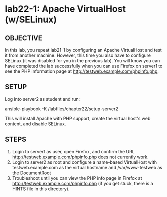 # lab22-1: Apache VirtualHost (w/SELinux)
## OBJECTIVE

In this lab, you repeat lab21-1 by configuring an Apache VirtualHost and test it from another machine.  However, this time you also have to configure SELinux (it was disabled for you in the previous lab).  You will know you can have completed the lab successfully when you can use Firefox on server1 to see the PHP information page at http://testweb.example.com/phpinfo.php.

## SETUP

Log into server2 as student and run:

  ansible-playbook -K /labfiles/chapter22/setup-server2

This will install Apache with PHP support, create the virtual host's web content, and disable SELinux.

## STEPS

1.  Login to server1 as user, open Firefox, and confirm the URL http://testweb.example.com/phpinfo.php does not currently work.
1.  Login to server2 as root and configure a name-based VirtualHost with testweb.example.com as the virtual hostname and /var/www-testweb as the DocumentRoot
1.  Troubleshoot until you can view the PHP info page in Firefox at http://testweb.example.com/phpinfo.php (if you get stuck, there is a HINTS file in this directory).

